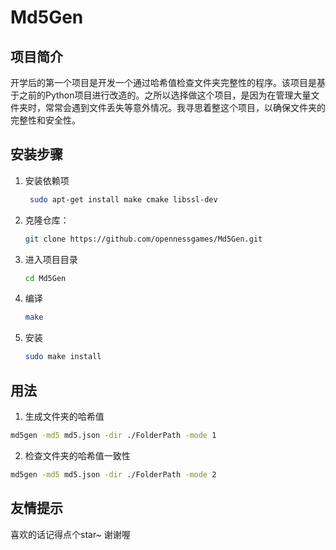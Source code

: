 # Md5Gen

## 项目简介
开学后的第一个项目是开发一个通过哈希值检查文件夹完整性的程序。该项目是基于之前的Python项目进行改造的。之所以选择做这个项目，是因为在管理大量文件夹时，常常会遇到文件丢失等意外情况。我寻思着整这个项目，以确保文件夹的完整性和安全性。
## 安装步骤
1. 安装依赖项
   ```bash
    sudo apt-get install make cmake libssl-dev
   ```
2. 克隆仓库：
   ```bash
   git clone https://github.com/opennessgames/Md5Gen.git
   ```
3. 进入项目目录 
    ```bash
    cd Md5Gen
    ```
4. 编译
    ```bash
    make
    ```
5.  安装
    ```bash
    sudo make install
    ```
## 用法
1. 生成文件夹的哈希值
```bash
md5gen -md5 md5.json -dir ./FolderPath -mode 1
```
2. 检查文件夹的哈希值一致性
```bash
md5gen -md5 md5.json -dir ./FolderPath -mode 2
```
## 友情提示
喜欢的话记得点个star~ 谢谢喔